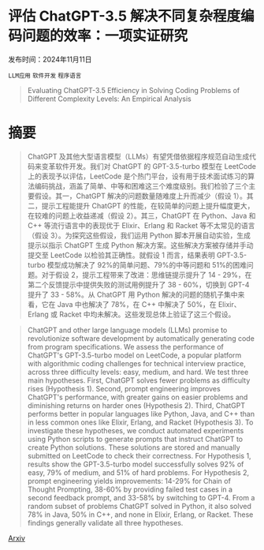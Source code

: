 # 评估 ChatGPT-3.5 解决不同复杂程度编码问题的效率：一项实证研究

发布时间：2024年11月11日

`LLM应用` `软件开发` `程序语言`

> Evaluating ChatGPT-3.5 Efficiency in Solving Coding Problems of Different Complexity Levels: An Empirical Analysis

# 摘要

> ChatGPT 及其他大型语言模型（LLMs）有望凭借依据程序规范自动生成代码来变革软件开发。我们对 ChatGPT 的 GPT-3.5-turbo 模型在 LeetCode 上的表现予以评估，LeetCode 是个热门平台，设有用于技术面试练习的算法编码挑战，涵盖了简单、中等和困难这三个难度级别。我们检验了三个主要假设。其一，ChatGPT 解决的问题数量随难度上升而减少（假设 1）。其二，提示工程能提升 ChatGPT 的性能，在较简单的问题上提升幅度更大，在较难的问题上收益递减（假设 2）。其三，ChatGPT 在 Python、Java 和 C++ 等流行语言中的表现优于 Elixir、Erlang 和 Racket 等不太常见的语言（假设 3）。为探究这些假设，我们运用 Python 脚本开展自动实验，生成提示以指示 ChatGPT 生成 Python 解决方案。这些解决方案被存储并手动提交至 LeetCode 以检验其正确性。就假设 1 而言，结果表明 GPT-3.5-turbo 模型成功解决了 92%的简单问题、79%的中等问题和 51%的困难问题。对于假设 2，提示工程带来了改进：思维链提示提升了 14 - 29%，在第二个反馈提示中提供失败的测试用例提升了 38 - 60%，切换到 GPT-4 提升了 33 - 58%。从 ChatGPT 用 Python 解决的问题的随机子集中来看，它在 Java 中也解决了 78%，在 C++ 中解决了 50%，在 Elixir、Erlang 或 Racket 中均未解决。这些发现总体上验证了这三个假设。

> ChatGPT and other large language models (LLMs) promise to revolutionize software development by automatically generating code from program specifications. We assess the performance of ChatGPT's GPT-3.5-turbo model on LeetCode, a popular platform with algorithmic coding challenges for technical interview practice, across three difficulty levels: easy, medium, and hard. We test three main hypotheses. First, ChatGPT solves fewer problems as difficulty rises (Hypothesis 1). Second, prompt engineering improves ChatGPT's performance, with greater gains on easier problems and diminishing returns on harder ones (Hypothesis 2). Third, ChatGPT performs better in popular languages like Python, Java, and C++ than in less common ones like Elixir, Erlang, and Racket (Hypothesis 3). To investigate these hypotheses, we conduct automated experiments using Python scripts to generate prompts that instruct ChatGPT to create Python solutions. These solutions are stored and manually submitted on LeetCode to check their correctness. For Hypothesis 1, results show the GPT-3.5-turbo model successfully solves 92% of easy, 79% of medium, and 51% of hard problems. For Hypothesis 2, prompt engineering yields improvements: 14-29% for Chain of Thought Prompting, 38-60% by providing failed test cases in a second feedback prompt, and 33-58% by switching to GPT-4. From a random subset of problems ChatGPT solved in Python, it also solved 78% in Java, 50% in C++, and none in Elixir, Erlang, or Racket. These findings generally validate all three hypotheses.

[Arxiv](https://arxiv.org/abs/2411.07529)